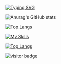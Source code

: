 [![Typing SVG](https://readme-typing-svg.herokuapp.com/?lines=Welcome+to+Guvanch's+github+page;I+am+mobile+developer)](https://git.io/typing-svg)


![Anurag's GitHub stats](https://github-readme-stats.vercel.app/api?username=northernerwolf&theme=github_dark&show_icons=true)

[![Top Langs](https://github-readme-stats.vercel.app/api/top-langs/?username=northernerwolf&langs_count=8)](https://github.com/anuraghazra/github-readme-stats)


[![My Skills](https://skillicons.dev/icons?i=androidstudio,java,kotlin,nodejs,react,cpp,firebase,gradle,xd,ai,figma&theme=light)](https://skillicons.dev)

[![Top Langs](https://github-readme-stats.vercel.app/api/top-langs/?username=northernerwolf&layout=compact)](https://github.com/anuraghazra/github-readme-stats)


![visitor badge](https://visitor-badge.glitch.me/badge?page_id=northernerwolf)
